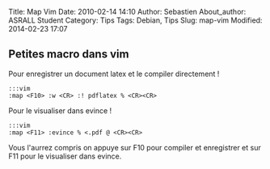 Title: Map Vim
Date: 2010-02-14 14:10
Author: Sebastien
About_author: ASRALL Student
Category: Tips
Tags: Debian, Tips
Slug: map-vim
Modified: 2014-02-23 17:07

## Petites macro dans vim

Pour enregistrer un document latex et le compiler directement !

    :::vim
    :map <F10> :w <CR> :! pdflatex % <CR><CR>

Pour le visualiser dans evince !

    :::vim
    :map <F11> :evince % <.pdf @ <CR><CR>

Vous l'aurrez compris on appuye sur F10 pour compiler et enregistrer et sur F11 pour le visualiser dans evince.
